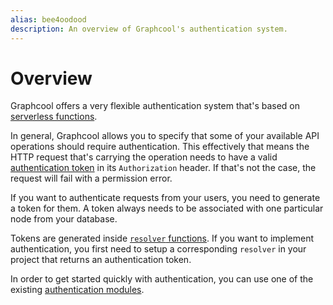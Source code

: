 ```yaml
---
alias: bee4oodood
description: An overview of Graphcool's authentication system.
---
```


# Overview

Graphcool offers a very flexible authentication system that's based on [serverless functions](!alias-aiw4aimie9).

In general, Graphcool allows you to specify that some of your available API operations should require authentication. This effectively that means the HTTP request that's carrying the operation needs to have a valid [authentication token](!alias-eip7ahqu5o) in its `Authorization` header. If that's not the case, the request will fail with a permission error.

If you want to authenticate requests from your users, you need to generate a token for them. A token always needs to be associated with one particular node from your database.

Tokens are generated inside [`resolver` functions](!alias-su6wu3yoo2). If you want to implement authentication, you first need to setup a corresponding `resolver` in your project that returns an authentication token.

In order to get started quickly with authentication, you can use one of the existing [authentication modules](https://github.com/graphcool/modules/tree/master/authentication).



